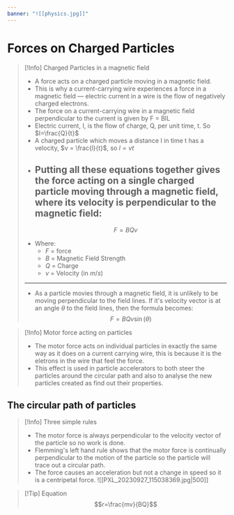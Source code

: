 ```yaml
---
banner: "![[physics.jpg]]"
---
```

# Forces on Charged Particles 

> [!Info] Charged Particles in a magnetic field 
> - A force acts on a charged particle moving in a magnetic field. 
> - This is why a current-carrying wire experiences a force in a magnetic field — electric current in a wire is the flow of negatively charged electrons.
> - The force on a current-carrying wire in a magnetic field perpendicular to the current is given by F = BIL
> - Electric current, I, is the flow of charge, Q, per unit time, t. So $I=\frac{Q}{t}$
> - A charged particle which moves a distance I in time t has a velocity, $v = \frac{l}{t}$, so $l=vt$
> - Putting all these equations together gives the force acting on a single charged particle moving through a magnetic field, where its velocity is perpendicular to the magnetic field:
>   ---
> $$F=BQv$$
> - Where:
> 	- $F$ = force 
> 	- $B$ = Magnetic Field Strength 
> 	- $Q$ = Charge
> 	- $v$ = Velocity (in $m/s$)
> ---
> - As a particle movies through a magnetic field, it is unlikely to be moving perpendicular to the field lines. If it's velocity vector is at an angle $\theta$ to the field lines, then the formula becomes:
>   $$F=BQv\sin(\theta)$$

> [!Info] Motor force acting on particles 
> - The motor force acts on individual particles in exactly the same way as it does on a current carrying wire, this is because it is the eletrons in the wire that feel the force. 
> - This effect is used in particle accelerators to both steer the particles around the circular path and also to analyse the new particles created as find out their properties.

## The circular path of particles 

>[!Info] Three simple rules 
>- The motor force is always perpendicular to the velocity vector of the particle so no work is done.
>- Flemming's left hand rule shows that the motor force is continually perpendicular to the motion of the particle so the particle will trace out a circular path.
>- The force causes an acceleration but not a change in speed so it is a centripetal force.
>![[PXL_20230927_115038369.jpg|500]]

> [!Tip] Equation 
> $$r=\frac{mv}{BQ}$$

